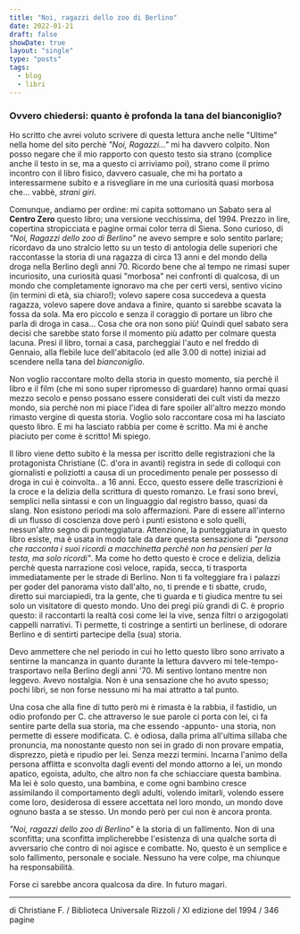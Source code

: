 ```yaml
---
title: "Noi, ragazzi dello zoo di Berlino"
date: 2022-01-21
draft: false
showDate: true
layout: "single"
type: "posts"
tags:
  - blog
  - libri
---
```


### Ovvero chiedersi: quanto è profonda la tana del bianconiglio?

Ho scritto che avrei voluto scrivere di questa lettura anche nelle "Ultime" nella home del sito perchè _"Noi, Ragazzi..."_ mi ha davvero colpito. Non posso negare che il mio rapporto con questo testo sia strano (complice anche il testo in se, ma a questo ci arriviamo poi), strano come il primo incontro con il libro fisico, davvero casuale, che mi ha portato a interessarmene subito e a risvegliare in me una curiosità quasi morbosa che... vabbè, _strani giri_.

Comunque, andiamo per ordine: mi capita sottomano un Sabato sera al **Centro Zero** questo libro; una versione vecchissima, del 1994. Prezzo in lire, copertina stropicciata e pagine ormai color terra di Siena. Sono curioso, di _"Noi, Ragazzi dello zoo di Berlino"_ ne avevo sempre e solo sentito parlare; ricordavo da uno stralcio letto su un testo di antologia delle superiori che raccontasse la storia di una ragazza di circa 13 anni e del mondo della droga nella Berlino degli anni 70. Ricordo bene che al tempo ne rimasi super incuriosito, una curiosità quasi  "morbosa" nei confronti di qualcosa, di un mondo che completamente ignoravo ma che per certi versi, sentivo vicino (in termini di età, sia chiaro!); volevo sapere cosa succedeva a questa ragazza, volevo sapere dove andava a finire, quanto si sarebbe scavata la fossa da sola. Ma ero piccolo e senza il coraggio di portare un libro che parla di droga in casa... Cosa che ora non sono più! Quindi quel sabato sera decisi che sarebbe stato forse il momento più adatto per colmare questa lacuna. Presi il libro, tornai a casa, parcheggiai l'auto e nel freddo di Gennaio, alla flebile luce dell'abitacolo (ed alle 3.00 di notte) iniziai ad scendere nella tana del _bianconiglio_.

Non voglio raccontare molto della storia in questo momento, sia perchè il libro e il film (che mi sono super ripromesso di guardare) hanno ormai quasi mezzo secolo e penso possano essere considerati dei cult visti da mezzo mondo, sia perchè non mi piace l'idea di fare spoiler all'altro mezzo mondo rimasto vergine di questa storia. Voglio solo raccontare cosa mi ha lasciato questo libro. E mi ha lasciato rabbia per come è scritto. Ma mi è anche piaciuto per come è scritto! Mi spiego.

Il libro viene detto subito è la messa per iscritto delle registrazioni che la protagonista Christiane (C. d'ora in avanti) registra in sede di colloqui con giornalisti e poliziotti a causa di un procedimento penale per possesso di droga in cui è coinvolta.. a 16 anni. Ecco, questo essere delle trascrizioni è la croce e la delizia della scrittura di questo romanzo. Le frasi sono brevi, semplici nella sintassi e con un linguaggio dal registro basso, quasi da slang. Non esistono periodi ma solo affermazioni. Pare di essere all'interno di un flusso di coscienza dove però i punti esistono e solo quelli, nessun'altro segno di punteggiatura. Attenzione, la punteggiatura in questo libro esiste, ma è usata in modo tale da dare questa sensazione di _"persona che racconta i suoi ricordi a macchinetta perchè non ha pensieri per la testa, ma solo ricordi"_.
Ma come ho detto questo è croce e delizia, delizia perchè questa narrazione così veloce, rapida, secca, ti trasporta immediatamente per le strade di Berlino. Non ti fa volteggiare fra i palazzi per goder del panorama visto dall'alto, no, ti prende e ti sbatte, crudo, diretto sui marciapiedi, tra la gente, che ti guarda e ti giudica mentre tu sei solo un visitatore di questo mondo. Uno dei pregi più grandi di C. è proprio questo: il raccontarti la realtà così come lei la vive, senza filtri o arzigogolati cappelli narrativi. Ti permette, ti costringe a sentirti un berlinese, di odorare Berlino e di sentirti partecipe della (sua) storia.

Devo ammettere che nel periodo in cui ho letto questo libro sono arrivato a sentirne la mancanza in quanto durante la lettura davvero mi tele-tempo-trasportavo nella Berlino degli anni '70. Mi sentivo lontano mentre non leggevo. Avevo nostalgia. Non è una sensazione che ho avuto spesso; pochi libri, se non forse nessuno mi ha mai attratto a tal punto.

Una cosa che alla fine di tutto però mi è rimasta è la rabbia, il fastidio, un odio profondo per C. che attraverso le sue parole ci porta con lei, ci fa sentire parte della sua storia, ma che essendo -appunto- una storia, non permette di essere modificata. C. è odiosa, dalla prima all'ultima sillaba che pronuncia, ma nonostante questo non sei in grado di non provare empatia, disprezzo, pietà e ripudio per lei. Senza mezzi termini. Incarna l'animo della persona afflitta e sconvolta dagli eventi del mondo attorno a lei, un mondo apatico, egoista, adulto, che altro non fa che schiacciare questa bambina. Ma lei è solo questo, una bambina, e come ogni bambino cresce assimilando il comportamento degli adulti, volendo imitarli, volendo essere come loro, desiderosa di essere accettata nel loro mondo, un mondo dove ognuno basta a se stesso. Un mondo però per cui non è ancora pronta.

_"Noi, ragazzi dello zoo di Berlino"_ è la storia di un fallimento. Non di una sconfitta; una sconfitta implicherebbe l'esistenza di una qualche sorta di avversario che contro di noi agisce e combatte. No, questo è un semplice e solo fallimento, personale e sociale. Nessuno ha vere colpe, ma chiunque ha responsabilità.

Forse ci sarebbe ancora qualcosa da dire. In futuro magari.

---

di Christiane F. / Biblioteca Universale Rizzoli / XI edizione del 1994 / 346 pagine
